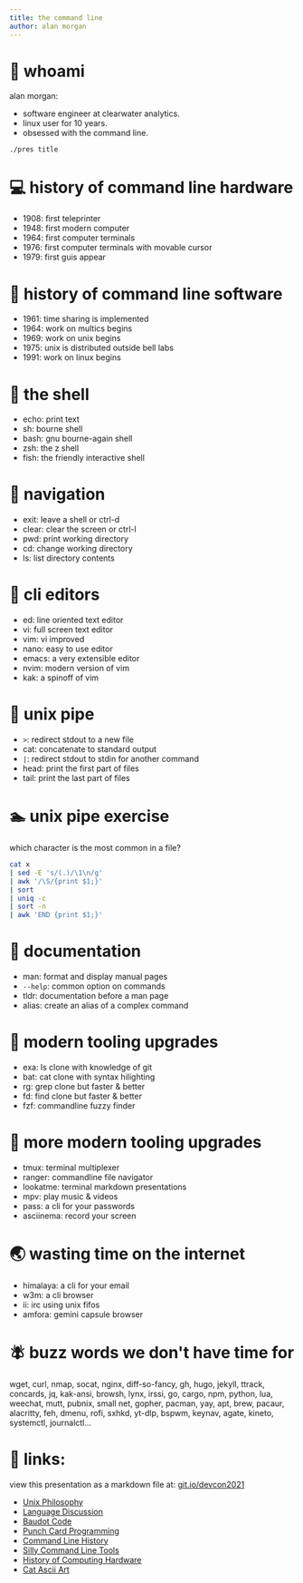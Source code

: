 ```yaml
---
title: the command line
author: alan morgan
---
```


# 🤔 whoami
alan morgan:
- software engineer at clearwater analytics.
- linux user for 10 years.
- obsessed with the command line.

```end-script
./pres title
```

# 💻 history of command line hardware
- 1908: first teleprinter
- 1948: first modern computer
- 1964: first computer terminals
- 1976: first computer terminals with movable cursor
- 1979: first guis appear

# 🐧 history of command line software
- 1961: time sharing is implemented
- 1964: work on multics begins
- 1969: work on unix begins
- 1975: unix is distributed outside bell labs
- 1991: work on linux begins

# 🐚 the shell
- echo: print text
- sh: bourne shell
- bash: gnu bourne-again shell
- zsh: the z shell
- fish: the friendly interactive shell

# 🧭 navigation
- exit: leave a shell or ctrl-d
- clear: clear the screen or ctrl-l
- pwd: print working directory
- cd: change working directory
- ls: list directory contents

# 📝 cli editors
- ed: line oriented text editor
- vi: full screen text editor
- vim: vi improved
- nano: easy to use editor
- emacs: a very extensible editor
- nvim: modern version of vim
- kak: a spinoff of vim

# 🚽 unix pipe
- `>`: redirect stdout to a new file
- cat: concatenate to standard output
- `|`: redirect stdout to stdin for another command
- head: print the first part of files
- tail: print the last part of files

# 🏊 unix pipe exercise
which character is the most common in a file?

```sh
cat x
| sed -E 's/(.)/\1\n/g'
| awk '/\S/{print $1;}'
| sort
| uniq -c
| sort -n
| awk 'END {print $1;}'
```

# 📒 documentation
- man: format and display manual pages
- `--help`: common option on commands
- tldr: documentation before a man page
- alias: create an alias of a complex command

# 🦇 modern tooling upgrades
- exa: ls clone with knowledge of git
- bat: cat clone with syntax hilighting
- rg: grep clone but faster & better
- fd: find clone but faster & better
- fzf: commandline fuzzy finder

# 🧰 more modern tooling upgrades
- tmux: terminal multiplexer
- ranger: commandline file navigator
- lookatme: terminal markdown presentations
- mpv: play music & videos
- pass: a cli for your passwords
- asciinema: record your screen

# 🌏 wasting time on the internet
- himalaya: a cli for your email
- w3m: a cli browser
- ii: irc using unix fifos
- amfora: gemini capsule browser

# 🪰 buzz words we don't have time for
wget, curl, nmap, socat, nginx, diff-so-fancy, gh, hugo, jekyll, ttrack,
concards, jq, kak-ansi, browsh, lynx, irssi, go, cargo, npm, python, lua,
weechat, mutt, pubnix, small net, gopher, pacman, yay, apt, brew, pacaur,
alacritty, feh, dmenu, rofi, sxhkd, yt-dlp, bspwm, keynav, agate, kineto,
systemctl, journalctl...

# 🔗 links:
view this presentation as a markdown file at: [git.io/devcon2021](https://git.io/devcon2021)

- [Unix Philosophy](https://en.wikipedia.org/wiki/Unix_philosophy)
- [Language Discussion](https://www.youtube.com/watch?v=xnCgoEyz31M)
- [Baudot Code](https://en.wikipedia.org/wiki/Baudot_code)
- [Punch Card Programming](https://www.youtube.com/watch?v=KG2M4ttzBnY)
- [Command Line History](https://en.wikipedia.org/wiki/Command-line_interface#History)
- [Silly Command Line Tools](https://opensource.com/article/18/12/linux-toy-boxes)
- [History of Computing Hardware](https://en.wikipedia.org/wiki/History_of_computing_hardware)
- [Cat Ascii Art](https://www.asciiart.eu/animals/cats)
